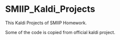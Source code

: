 # SMIIP_Kaldi_Projects

This Kaldi Projects of SMIIP Homework. 

Some of the code is copied from official kaldi project. 
